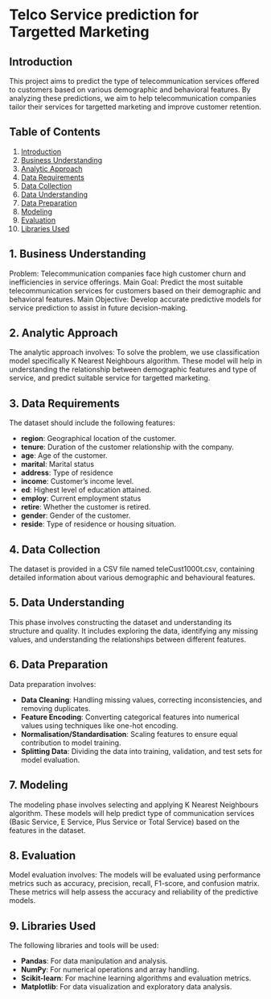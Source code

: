 # Telco Service prediction for Targetted Marketing

## Introduction
This project aims to predict the type of telecommunication services offered to customers based on various demographic and behavioral features. By analyzing these predictions, we aim to help telecommunication companies tailor their services for targetted marketing and improve customer retention.

## Table of Contents
1. [Introduction](#introduction)
2. [Business Understanding](#business-understanding)
3. [Analytic Approach](#analytic-approach)
4. [Data Requirements](#data-requirements)
5. [Data Collection](#data-collection)
6. [Data Understanding](#data-understanding)
7. [Data Preparation](#data-preparation)
8. [Modeling](#modeling)
9. [Evaluation](#evaluation)
10. [Libraries Used](#libraries-used)

## 1. Business Understanding

Problem:
Telecommunication companies face high customer churn and inefficiencies in service offerings.
Main Goal:
Predict the most suitable telecommunication services for customers based on their demographic and behavioral features.
Main Objective: 
Develop accurate predictive models for service prediction to assist in future decision-making.

## 2. Analytic Approach

The analytic approach involves:
To solve the problem, we use classification model specifically K Nearest Neighbours algorithm. These model will help in understanding the relationship between demographic features and type of service, and predict suitable service for targetted marketing.

## 3. Data Requirements

The dataset should include the following features:
- **region**: Geographical location of the customer.
- **tenure**: Duration of the customer relationship with the company.
- **age**: Age of the customer.
- **marital**: Marital status 
- **address**: Type of residence 
- **income**: Customer’s income level.
- **ed**: Highest level of education attained.
- **employ**: Current employment status 
- **retire**: Whether the customer is retired.
- **gender**: Gender of the customer.
- **reside**: Type of residence or housing situation.

## 4. Data Collection

The dataset is provided in a CSV file named teleCust1000t.csv, containing detailed information about various demographic and behavioural features.

## 5. Data Understanding

This phase involves constructing the dataset and understanding its structure and quality. It includes exploring the data, identifying any missing values, and understanding the relationships between different features.

## 6. Data Preparation

Data preparation involves:
- **Data Cleaning**: Handling missing values, correcting inconsistencies, and removing duplicates.
- **Feature Encoding**: Converting categorical features into numerical values using techniques like one-hot encoding.
- **Normalisation/Standardisation**: Scaling features to ensure equal contribution to model training.
- **Splitting Data**: Dividing the data into training, validation, and test sets for model evaluation.

## 7. Modeling

The modeling phase involves selecting and applying K Nearest Neighbours algorithm. These models will help predict type of communication services (Basic Service, E Service, Plus Service or Total Service) based on the features in the dataset.

## 8. Evaluation

Model evaluation involves:
The models will be evaluated using performance metrics such as accuracy, precision, recall, F1-score, and confusion matrix. These metrics will help assess the accuracy and reliability of the predictive models.

## 9. Libraries Used

The following libraries and tools will be used:
- **Pandas**: For data manipulation and analysis.
- **NumPy**: For numerical operations and array handling.
- **Scikit-learn**: For machine learning algorithms and evaluation metrics.
- **Matplotlib**: For data visualization and exploratory data analysis.
